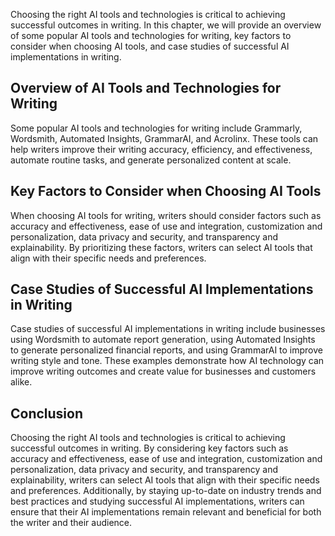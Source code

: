 
Choosing the right AI tools and technologies is critical to achieving successful outcomes in writing. In this chapter, we will provide an overview of some popular AI tools and technologies for writing, key factors to consider when choosing AI tools, and case studies of successful AI implementations in writing.

Overview of AI Tools and Technologies for Writing
-------------------------------------------------

Some popular AI tools and technologies for writing include Grammarly, Wordsmith, Automated Insights, GrammarAI, and Acrolinx. These tools can help writers improve their writing accuracy, efficiency, and effectiveness, automate routine tasks, and generate personalized content at scale.

Key Factors to Consider when Choosing AI Tools
----------------------------------------------

When choosing AI tools for writing, writers should consider factors such as accuracy and effectiveness, ease of use and integration, customization and personalization, data privacy and security, and transparency and explainability. By prioritizing these factors, writers can select AI tools that align with their specific needs and preferences.

Case Studies of Successful AI Implementations in Writing
--------------------------------------------------------

Case studies of successful AI implementations in writing include businesses using Wordsmith to automate report generation, using Automated Insights to generate personalized financial reports, and using GrammarAI to improve writing style and tone. These examples demonstrate how AI technology can improve writing outcomes and create value for businesses and customers alike.

Conclusion
----------

Choosing the right AI tools and technologies is critical to achieving successful outcomes in writing. By considering key factors such as accuracy and effectiveness, ease of use and integration, customization and personalization, data privacy and security, and transparency and explainability, writers can select AI tools that align with their specific needs and preferences. Additionally, by staying up-to-date on industry trends and best practices and studying successful AI implementations, writers can ensure that their AI implementations remain relevant and beneficial for both the writer and their audience.
